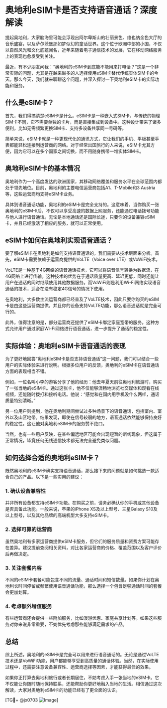 # 奥地利eSIM卡是否支持语音通话？深度解读

提起奥地利，大家脑海里可能会浮现出阿尔卑斯山的壮丽景色、维也纳金色大厅的音乐盛宴，以及萨尔茨堡那如梦似幻的童话世界。这个位于欧洲中部的小国，不仅以自然风光和文化底蕴闻名，近年来随着电子通信技术的发展，它在移动网络服务上的表现也愈发受到关注。

最近，有不少朋友问我：“奥地利的eSIM卡到底能不能用来打电话？”这是一个非常实际的问题，尤其是在越来越多的人选择使用eSIM卡替代传统实体SIM卡的今天。那么今天，我们就来聊聊这个问题，并深入探讨一下奥地利eSIM卡的实际功能和服务。

## 什么是eSIM卡？

首先，我们得搞清楚eSIM卡是什么。eSIM卡是一种嵌入式SIM卡，与传统的物理SIM卡不同，它不需要单独的卡片，而是直接集成到设备中。这种设计带来了诸多便利，比如无需频繁更换SIM卡、支持多设备共享同一号码等。

简单来说，eSIM卡就是一种更现代化的通讯方式，它让我们的手机、平板甚至手表都能轻松连接到运营商的网络。对于经常出国旅行的人来说，eSIM卡尤其方便，因为它可以在多个国家之间切换，而不用随身携带一堆实体SIM卡。

## 奥地利eSIM卡的基本情况

奥地利作为一个高度发达的欧洲国家，其移动网络覆盖和服务水平在全球范围内都处于领先地位。目前，奥地利的主要电信运营商包括A1、T-Mobile和3 Austria等，这些运营商均支持eSIM卡业务。

具体到语音通话功能，奥地利的eSIM卡是完全支持的。这意味着，当你购买一张奥地利的eSIM卡后，不仅可以享受高速的数据上网服务，还能通过电话拨号功能与他人进行语音通话。无论是本地通话还是国际长途，只要你的设备兼容eSIM卡，并且已经激活了相应的服务，就可以正常使用。

## eSIM卡如何在奥地利实现语音通话？

要了解eSIM卡在奥地利是如何支持语音通话的，我们需要从技术层面来分析。首先，eSIM卡需要依赖于运营商提供的VoLTE（Voice over LTE）或VoWiFi技术。

VoLTE是一种基于4G网络的语音通话技术，它可以将语音信号转换为数据流，在4G网络上进行传输。这种技术的优势在于通话质量更高、延迟更低，同时还能让用户在通话的同时继续使用其他数据服务。而VoWiFi则是利用Wi-Fi网络实现语音通话的技术，适合在没有稳定4G信号的情况下使用。

在奥地利，大多数主流运营商都已经普及了VoLTE技术，因此只要你购买的eSIM卡是由这些运营商提供，并且你的设备支持VoLTE功能，那么语音通话就是完全可行的。

此外，值得注意的是，部分运营商还提供了eSIM卡绑定家庭宽带的服务。这种方式允许用户通过家庭Wi-Fi网络进行语音通话，进一步提升了通话的稳定性。

## 实际体验：奥地利eSIM卡语音通话的表现

为了更好地回答“奥地利eSIM卡是否支持语音通话”这一问题，我们可以结合一些用户的实际体验来进行说明。根据多位用户的反馈，奥地利的eSIM卡在语音通话方面的表现相当不错。

例如，一位名叫小李的游客分享了他的经历：他去年夏天前往奥地利旅游时，购买了一张当地的eSIM卡。通过这张卡，他不仅能够流畅地浏览社交媒体和观看在线视频，还能随时拨打和接听电话。他说：“感觉和在国内用手机没什么两样，通话质量特别清晰。”

另一位用户则提到，他在奥地利期间尝试过多种场景下的语音通话，包括室内、室外以及山区地带。结果发现，即使在信号较弱的地方，语音通话依然能够保持良好的稳定性。这让他对奥地利eSIM卡的服务赞不绝口。

当然，也有一些用户反映，在某些偏远地区可能会出现短暂的断线现象，但这属于正常情况，毕竟任何无线通信技术都无法完全避免类似问题。

## 如何选择合适的奥地利eSIM卡？

既然奥地利的eSIM卡确实支持语音通话，那么接下来的问题就是如何挑选一款适合自己的产品。以下是一些实用的建议：

### 1. 确认设备兼容性
并非所有设备都支持eSIM卡功能。在购买之前，请务必确认你的手机或其他设备是否具备此功能。一般来说，苹果的iPhone XS及以上型号、三星Galaxy S10及以上型号，以及其他品牌的高端机型大多支持eSIM卡。

### 2. 选择可靠的运营商
虽然奥地利有多家运营商提供eSIM卡服务，但它们的服务质量和资费方案可能存在差异。建议提前查阅相关资料，对比各家运营商的价格、覆盖范围以及客户评价后再做决定。

### 3. 关注套餐内容
不同的eSIM卡套餐可能包含不同的流量、通话时间和短信数量。如果你计划在奥地利长时间停留或频繁使用语音通话功能，那么选择一个包含足够通话时间的套餐会更加划算。

### 4. 考虑额外增值服务
有些运营商还会提供一些附加服务，比如漫游优惠、家庭共享计划等。如果这些服务对你来说非常重要，不妨优先考虑那些能够满足需求的产品。

## 总结

综上所述，奥地利的eSIM卡是完全可以用来进行语音通话的。无论是通过VoLTE技术还是VoWiFi功能，用户都能够享受到高质量的通话体验。当然，在实际使用过程中，还需要注意设备兼容性、运营商选择等因素，才能获得最佳的效果。

如果你正打算去奥地利旅行或者长期居住，不妨考虑入手一张当地的eSIM卡。它不仅能让你随时随地保持联系，还能帮助你更好地融入当地的生活。相信通过这次解读，大家对奥地利eSIM卡的功能已经有了更全面的认识。

[TG💪+ @jx0703 ![Image](https://github.com/user-attachments/assets/dbca1d08-cadb-493c-b0ec-ad6f7a83f270)]